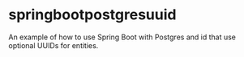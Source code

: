 # springbootpostgresuuid
An example of how to use Spring Boot with Postgres and id that use optional UUIDs for entities.
